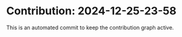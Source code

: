 # Contribution: 2024-12-25-23-58
This is an automated commit to keep the contribution graph active.
